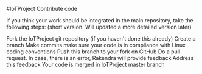 #IoTProject 
Contribute code

If you think your work should be integrated in the main repository, take the following steps: (short version. Will updated a more detailed version later)

Fork the IoTProject git repository (if you haven't done this already)
Create a branch
Make commits
make sure your code is in compliance with Linux coding conventions
Push this branch to your fork on GitHub
Do a pull request. 
In case, there is an error, Rakendra will provide feedback
Address this feedback
Your code is merged in IoTProject master branch
